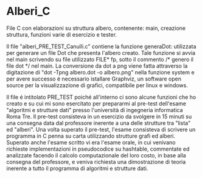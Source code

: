 # Alberi_C
File C con elaborazioni su struttura albero, contenente: main, creazione struttura, funzioni varie di esercizio e tester.

Il file "alberi_PRE_TEST_Canulli.c" contiene la funzione generaDot: utilizzata per generare un file Dot che presenta l'albero creato. 
Tale funzione si avvia nel main scrivendo su file utilizzato FILE* fp, sotto il commento /* genero il file dot */ nel main.
La conversione da dot a png viene fatta attraverso la digitazione di "dot -Tpng albero.dot -o albero.png" nella funzione system e per avere successo é necessario istallare 
Graphviz, un software open source per la visualizzazione di grafici, compatibile per linux e windows.

Il file é intitolato PRE_TEST poiché all'interno ci sono alcune funzioni che ho creato e su cui mi sono esercitato per prepararmi al pre-test
dell'esame "algoritmi e strutture dati" presso l'università di ingegneria informatica Roma Tre.
Il pre-test consisteva in un esercizio da svolgere in 15 minuti su una consegna data dal professore inerente a una delle strutture tra "lista" ed "alberi".
Una volta superato il pre-test, l'esame consisteva di scrivere un programma in C penna su carta utilizzando strutture grafi ed alberi.
Superato anche l'esame scritto vi era l'esame orale, in cui venivano richieste implementazioni in pseudocodice su hashtable, commentate ed analizzate facendo il calcolo computazionale del loro costo, in base alla consegna del professore, e veniva richiesta una dimostrazione di teoria inerente a tutto il programma di algoritmi e strutture dati.

